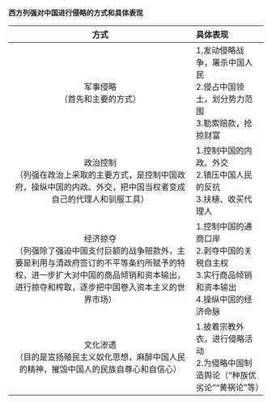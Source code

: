 **西方列强对中国进行侵略的方式和具体表现**

|方式|具体表现
|:---:|:---|
|军事侵略<br>（首先和主要的方式）|1.发动侵略战争，屠杀中国人民<br>2.侵占中国领土，划分势力范围<br>3.勒索赔款，抢掠财富|
|政治控制<br>（列强在政治上采取的主要方式，是控制中国政府，操纵中国的内政、外交，把中国当权者变成自己的代理人和驯服工具）|1.控制中国的内政、外交<br>2.镇压中国人民的反抗<br>3.扶植、收买代理人|
|经济掠夺<br>（列强除了强迫中国支付巨额的战争赔款外，主要是利用与清政府签订的不平等条约所赋予的特权，进一步扩大对中国的商品倾销和资本输出，进行掠夺和榨取，逐步把中国卷入资本主义的世界市场）|1.控制中国的通商口岸<br>2.剥夺中国的关税自主权<br>3.实行商品倾销和资本输出<br>4.操纵中国的经济命脉|
|文化渗透<br>（目的是宣扬殖民主义奴化思想，麻醉中国人民的精神，摧毁中国人的民族自尊心和自信心）|1.披着宗教外衣，进行侵略活动<br>2.为侵略中国制造舆论（“种族优劣论”“黄祸论”等）|^yqmknr